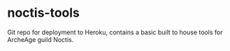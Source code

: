 noctis-tools
============

Git repo for deployment to Heroku, contains a basic built to house tools for ArcheAge guild Noctis.
